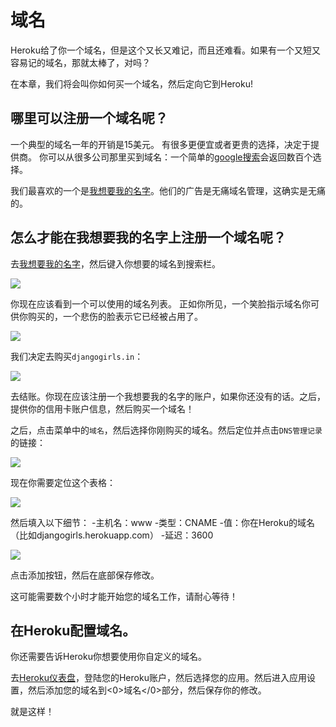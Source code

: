 # 域名

Heroku给了你一个域名，但是这个又长又难记，而且还难看。如果有一个又短又容易记的域名，那就太棒了，对吗？

在本章，我们将会叫你如何买一个域名，然后定向它到Heroku!

## 哪里可以注册一个域名呢？

一个典型的域名一年的开销是15美元。 有很多更便宜或者更贵的选择，决定于提供商。 你可以从很多公司那里买到域名：一个简单的[google搜索][1]会返回数百个选择。

 [1]: https://www.google.com/search?q=register%20domain

我们最喜欢的一个是[我想要我的名字][2]。他们的广告是无痛域名管理，这确实是无痛的。

 [2]: https://iwantmyname.com/

## 怎么才能在我想要我的名字上注册一个域名呢？

去[我想要我的名字][3]，然后键入你想要的域名到搜索栏。

 [3]: http://iwantmyname.com

![][4]

 [4]: images/1.png

你现在应该看到一个可以使用的域名列表。 正如你所见，一个笑脸指示域名你可供你购买的，一个悲伤的脸表示它已经被占用了。

![][5]

 [5]: images/2.png

我们决定去购买`djangogirls.in`：

![][6]

 [6]: images/3.png

去结账。你现在应该注册一个我想要我的名字的账户，如果你还没有的话。之后，提供你的信用卡账户信息，然后购买一个域名！

之后，点击菜单中的`域名`，然后选择你刚购买的域名。然后定位并点击`DNS管理记录`的链接：

![][7]

 [7]: images/4.png

现在你需要定位这个表格：

![][8]

 [8]: images/5.png

然后填入以下细节： -主机名：www -类型：CNAME -值：你在Heroku的域名（比如djangogirls.herokuapp.com） -延迟：3600

![][9]

 [9]: images/6.png

点击添加按钮，然后在底部保存修改。

这可能需要数个小时才能开始您的域名工作，请耐心等待！

## 在Heroku配置域名。

你还需要告诉Heroku你想要使用你自定义的域名。

去[Heroku仪表盘][10]，登陆您的Heroku账户，然后选择您的应用。然后进入应用设置，然后添加您的域名到<0>域名</0>部分，然后保存你的修改。

 [10]: https://dashboard.heroku.com/apps

就是这样！
